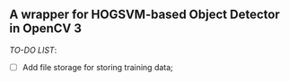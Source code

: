 ## A wrapper for HOGSVM-based Object Detector in OpenCV 3

*TO-DO LIST*:
- [ ] Add file storage for storing training data;
